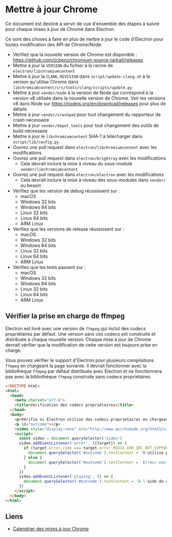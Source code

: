 # Mettre à jour Chrome

Ce document est destiné à servir de vue d'ensemble des étapes à suivre pour chaque mises à jour de Chrome dans Electron.

Ce sont des choses à faire en plus de mettre à jour le code d'Electron pour toutes modification des API de Chrome/Node.

- Vérifiez que la nouvelle version de Chrome est disponible : https://github.com/zcbenz/chromium-source-tarball/releases
- Mettre à jour la `VERSION` du fichier à la racine de `electron/libchromiumcontent`
- Mettre à jour la `CLANG_REVISION` dans `script/update-clang.sh` à la version qu'utilise Chrome dans `libchromiumcontent/src/tools/clang/scripts/update.py`
- Mettre à jour `vendor/node` à la version de Node qui correspond à la version v8 utilisée dans la nouvelle version de Chrome. Voir les versions v8 dans Node sur https://nodejs.org/en/download/releases pour plus de détails
- Mettre à jour `vendor/crashpad` pour tout changement du rapporteur de crash nécessaire
- Mettre à jour `vendor/depot_tools` pour tout changement des outils de build nécessaire
- Mettre à jour le `libchromiumcontent` SHA-1 à télécharger dans `script/lib/config.py`
- Ouvrez une pull request dans `electron/libchromiumcontent` avec les modifications
- Ouvrez une pull request dans `electron/brightray` avec les modifications 
  - Cela devrait inclure la mise à niveau du sous-module `vendor/libchromiumcontent`
- Ouvrez une pull request dans `electron/electron` avec les modifications 
  - Cela devrait inclure la mise à niveau des sous-modules dans `vendor/` au besoin
- Vérifiez que les version de debug réussissent sur : 
  - macOS
  - Windows 32 bits
  - Windows 64 bits
  - Linux 32 bits
  - Linux 64 bits
  - ARM Linux
- Vérifiez que les versions de release réussissent sur : 
  - macOS
  - Windows 32 bits
  - Windows 64 bits
  - Linux 32 bits
  - Linux 64 bits
  - ARM Linux
- Vérifiez que les tests passent sur : 
  - macOS
  - Windows 32 bits
  - Windows 64 bits
  - Linux 32 bits
  - Linux 64 bits
  - ARM Linux

## Vérifier la prise en charge de ffmpeg

Electron est livré avec une version de `ffmpeg` qui inclut des codecs propriétaires par défaut. Une version sans ces codecs est construite et distribuée à chaque nouvelle version. Chaque mise à jour de Chrome devrait vérifier que la modification de cette version est toujours prise en charge.

Vous pouvez vérifier le support d'Electron pour plusieurs compilations `ffmpeg` en chargeant la page suivante. Il devrait fonctionner avec la bibliothèque `ffmpeg` par défaut distribuée avec Electron et ne fonctionnera pas avec la bibliothèque `ffmpeg` construite sans codecs propriétaires.

```html
<!DOCTYPE html>
<html>
  <head>
    <meta charset="utf-8">
    <title>Verification des codecs propriétaires</title>
  </head>
  <body>
    <p>Vérifie si Electron utilise des codecs propriétaires en chargeant la vidéo : http://www.quirksmode.org/html5/videos/big_buck_bunny.mp4</p>
    <p id="outcome"></p>
    <video style="display:none" src="http://www.quirksmode.org/html5/videos/big_buck_bunny.mp4" autoplay></video>
    <script>
      const video = document.querySelector('video')
      video.addEventListener('error', ({target}) => {
        if (target.error.code === target.error.MEDIA_ERR_SRC_NOT_SUPPORTED) {
          document.querySelector('#outcome').textContent = 'N'utilise pas de codecs propriétaires, source d'émission vidéo non prise en charge.'
        } else {
          document.querySelector('#outcome').textContent = `Erreur non expectée: ${target.error.code}`
        }
      })
      video.addEventListener('playing', () => {
        document.querySelector('#outcome').textContent = 'À l'aide de codecs propriétaires, la vidéo a commencé la lecture.'
      })
    </script>
  </body>
</html>
```

## Liens

- [Calendrier des mises à jour Chrome](https://www.chromium.org/developers/calendar)